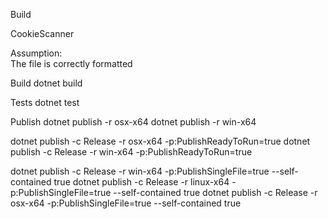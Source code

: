﻿

Build 


CookieScanner

Assumption:  
The file is correctly formatted 


Build 
dotnet build 

Tests
dotnet test



Publish 
dotnet publish -r osx-x64
dotnet publish -r win-x64

dotnet publish -c Release -r osx-x64 -p:PublishReadyToRun=true
dotnet publish -c Release -r win-x64 -p:PublishReadyToRun=true


dotnet publish -c Release -r win-x64 -p:PublishSingleFile=true --self-contained true
dotnet publish -c Release -r linux-x64 -p:PublishSingleFile=true --self-contained true
dotnet publish -c Release -r osx-x64 -p:PublishSingleFile=true --self-contained true
